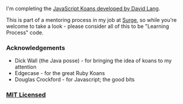 I'm completing the [JavaScript Koans developed by David Lang](https://github.com/mrdavidlaing/javascript-koans).

This is part of a mentoring process in my job at [Surge](http://www.surgeforward.com), so while you're welcome to take a look - please consider all of this to be "Learning Process" code.

### Acknowledgements
*  Dick Wall (the Java posse) - for bringing the idea of koans to my attention
*  Edgecase - for the great Ruby Koans
*  Douglas Crockford - for Javascript; the good bits

### [MIT Licensed](LICENSE)
